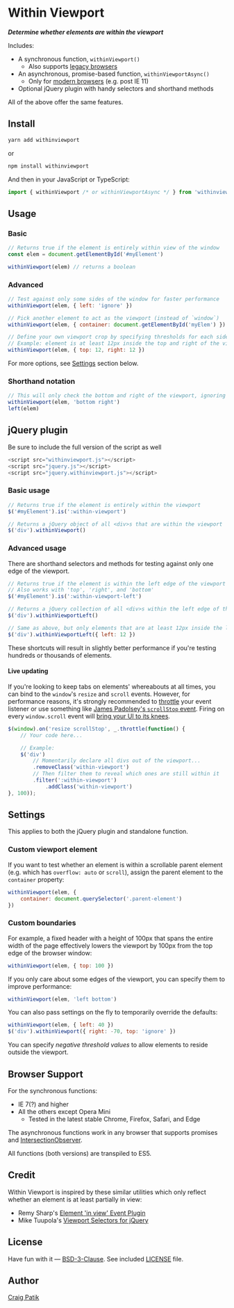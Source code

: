 # Within Viewport

***Determine whether elements are within the viewport***

Includes:

- A synchronous function, `withinViewport()`
  - Also supports [legacy browsers](#browser-support)
- An asynchronous, promise-based function, `withinViewportAsync()`
  - Only for [modern browsers](https://caniuse.com/intersectionobserver) (e.g. post IE 11)
- Optional jQuery plugin with handy selectors and shorthand methods

All of the above offer the same features.

## Install

```sh
yarn add withinviewport
```

or

```sh
npm install withinviewport
```

And then in your JavaScript or TypeScript:

```js
import { withinViewport /* or withinViewportAsync */ } from 'withinviewport'
```

## Usage

### Basic

```js
// Returns true if the element is entirely within view of the window
const elem = document.getElementById('#myElement')

withinViewport(elem) // returns a boolean
```

### Advanced

```js
// Test against only some sides of the window for faster performance
withinViewport(elem, { left: 'ignore' })
```

```js
// Pick another element to act as the viewport (instead of `window`)
withinViewport(elem, { container: document.getElementById('myElem') })
```

```js
// Define your own viewport crop by specifying thresholds for each side
// Example: element is at least 12px inside the top and right of the viewport
withinViewport(elem, { top: 12, right: 12 })
```

For more options, see [Settings](#settings) section below.

### Shorthand notation

```js
// This will only check the bottom and right of the viewport, ignoring the top and left
withinViewport(elem, 'bottom right')
left(elem)
```

## jQuery plugin

Be sure to include the full version of the script as well

```js
<script src="withinviewport.js"></script>
<script src="jquery.js"></script>
<script src="jquery.withinviewport.js"></script>
```

### Basic usage

```js
// Returns true if the element is entirely within the viewport
$('#myElement').is(':within-viewport')
```

```js
// Returns a jQuery object of all <div>s that are within the viewport
$('div').withinViewport()
```

### Advanced usage

There are shorthand selectors and methods for testing against only one edge of the viewport.

```js
// Returns true if the element is within the left edge of the viewport
// Also works with 'top', 'right', and 'bottom'
$('#myElement').is(':within-viewport-left')
```

```js
// Returns a jQuery collection of all <div>s within the left edge of the viewport
$('div').withinViewportLeft()
```

```js
// Same as above, but only elements that are at least 12px inside the left edge
$('div').withinViewportLeft({ left: 12 })
```

These shortcuts will result in slightly better performance if you're testing hundreds or thousands of elements.

#### Live updating

If you're looking to keep tabs on elements' whereabouts at all times, you can bind to the `window`'s `resize` and `scroll` events. However, for performance reasons, it's strongly recommended to [throttle](https://lodash.com/docs/#throttle) your event listener or use something like [James Padolsey's `scrollStop` event](http://james.padolsey.com/javascript/special-scroll-events-for-jquery/). Firing on every `window.scroll` event will [bring your UI to its knees](https://ejohn.org/blog/learning-from-twitter/).

```js
$(window).on('resize scrollStop', _.throttle(function() {
    // Your code here...

    // Example:
    $('div')
        // Momentarily declare all divs out of the viewport...
        .removeClass('within-viewport')
        // Then filter them to reveal which ones are still within it
        .filter(':within-viewport')
            .addClass('within-viewport')
}, 100));
```

## Settings

This applies to both the jQuery plugin and standalone function.

### Custom viewport element

If you want to test whether an element is within a scrollable parent element (e.g. which has `overflow: auto` or `scroll`), assign the parent element to the `container` property:

```js
withinViewport(elem, {
    container: document.querySelector('.parent-element')
})
```

### Custom boundaries

For example, a fixed header with a height of 100px that spans the entire width of the page effectively lowers the viewport by 100px from the top edge of the browser window:

```js
withinViewport(elem, { top: 100 })
```

If you only care about some edges of the viewport, you can specify them to improve performance:

```js
withinViewport(elem, 'left bottom')
```

You can also pass settings on the fly to temporarily override the defaults:

```js
withinViewport(elem, { left: 40 })
$('div').withinViewport({ right: -70, top: 'ignore' })
```

You can specify *negative threshold values* to allow elements to reside outside the viewport.

## Browser Support

For the synchronous functions:

- IE 7(?) and higher
- All the others except Opera Mini
  - Tested in the latest stable Chrome, Firefox, Safari, and Edge

The asynchronous functions work in any browser that supports promises and [IntersectionObserver](https://caniuse.com/intersectionobserver).

All functions (both versions) are transpiled to ES5.

## Credit

Within Viewport is inspired by these similar utilities which only reflect whether an element is at least partially in view:

- Remy Sharp's [Element 'in view' Event Plugin](http://remysharp.com/2009/01/26/element-in-view-event-plugin/)
- Mike Tuupola's [Viewport Selectors for jQuery](http://www.appelsiini.net/projects/viewport)

## License

Have fun with it &mdash; [BSD-3-Clause](https://choosealicense.com/licenses/bsd-3-clause/). See included [LICENSE](LICENSE) file.

## Author

[Craig Patik](https://patik.com)
